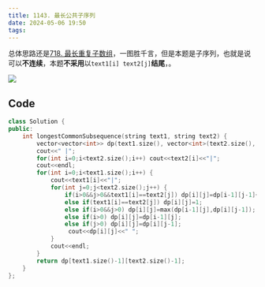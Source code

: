 ```yaml
---
title: 1143. 最长公共子序列
date: 2024-05-06 19:50
tags:
---
```

总体思路还是[718. 最长重复子数组](_posts/计算机科学基础/leetcode刷题/动态规划/718.%20最长重复子数组)，一图胜千言，但是本题是子序列，也就是说可以**不连续**，本题**不采用**以`text1[i] text2[j]`**结尾**，。

![](images/posts/Pasted%20image%2020240506201659.png)

## Code
```cpp
class Solution {
public:
    int longestCommonSubsequence(string text1, string text2) {
        vector<vector<int>> dp(text1.size(), vector<int>(text2.size(), 0));
        cout<<" |";
        for(int i=0;i<text2.size();i++) cout<<text2[i]<<"|";
        cout<<endl;
        for(int i=0;i<text1.size();i++) {
            cout<<text1[i]<<"|";
            for(int j=0;j<text2.size();j++) {
                if(i>0&&j>0&&text1[i]==text2[j]) dp[i][j]=dp[i-1][j-1]+1;
                else if(text1[i]==text2[j]) dp[i][j]=1;
                else if(i>0&&j>0) dp[i][j]=max(dp[i-1][j],dp[i][j-1]);
                else if(i>0) dp[i][j]=dp[i-1][j];
                else if(j>0) dp[i][j]=dp[i][j-1];
                 cout<<dp[i][j]<<" ";
            }
            cout<<endl;
        }        
        return dp[text1.size()-1][text2.size()-1];
    }
};
```